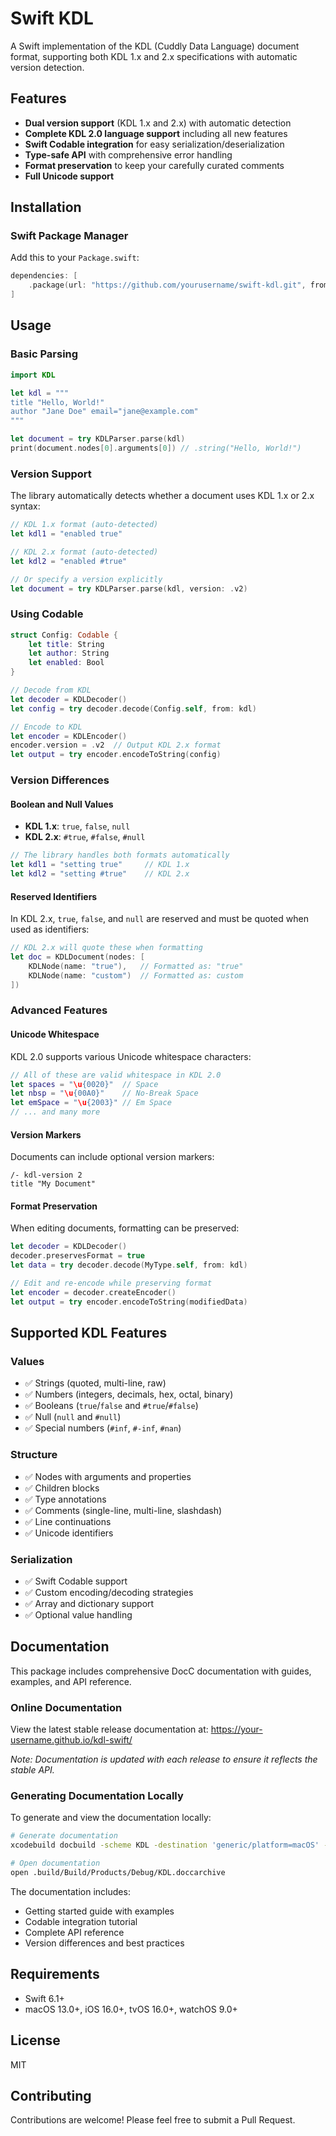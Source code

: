 # Swift KDL

A Swift implementation of the KDL (Cuddly Data Language) document format, supporting both KDL 1.x and 2.x specifications with automatic version detection.

## Features

- **Dual version support** (KDL 1.x and 2.x) with automatic detection
- **Complete KDL 2.0 language support** including all new features
- **Swift Codable integration** for easy serialization/deserialization
- **Type-safe API** with comprehensive error handling
- **Format preservation** to keep your carefully curated comments
- **Full Unicode support**

## Installation

### Swift Package Manager

Add this to your `Package.swift`:

```swift
dependencies: [
    .package(url: "https://github.com/yourusername/swift-kdl.git", from: "1.0.0")
]
```

## Usage

### Basic Parsing

```swift
import KDL

let kdl = """
title "Hello, World!"
author "Jane Doe" email="jane@example.com"
"""

let document = try KDLParser.parse(kdl)
print(document.nodes[0].arguments[0]) // .string("Hello, World!")
```

### Version Support

The library automatically detects whether a document uses KDL 1.x or 2.x syntax:

```swift
// KDL 1.x format (auto-detected)
let kdl1 = "enabled true"

// KDL 2.x format (auto-detected)
let kdl2 = "enabled #true"

// Or specify a version explicitly
let document = try KDLParser.parse(kdl, version: .v2)
```

### Using Codable

```swift
struct Config: Codable {
    let title: String
    let author: String
    let enabled: Bool
}

// Decode from KDL
let decoder = KDLDecoder()
let config = try decoder.decode(Config.self, from: kdl)

// Encode to KDL
let encoder = KDLEncoder()
encoder.version = .v2  // Output KDL 2.x format
let output = try encoder.encodeToString(config)
```

### Version Differences

#### Boolean and Null Values
- **KDL 1.x**: `true`, `false`, `null`
- **KDL 2.x**: `#true`, `#false`, `#null`

```swift
// The library handles both formats automatically
let kdl1 = "setting true"     // KDL 1.x
let kdl2 = "setting #true"    // KDL 2.x
```

#### Reserved Identifiers
In KDL 2.x, `true`, `false`, and `null` are reserved and must be quoted when used as identifiers:

```swift
// KDL 2.x will quote these when formatting
let doc = KDLDocument(nodes: [
    KDLNode(name: "true"),   // Formatted as: "true"
    KDLNode(name: "custom")  // Formatted as: custom
])
```

### Advanced Features

#### Unicode Whitespace
KDL 2.0 supports various Unicode whitespace characters:

```swift
// All of these are valid whitespace in KDL 2.0
let spaces = "\u{0020}"  // Space
let nbsp = "\u{00A0}"    // No-Break Space
let emSpace = "\u{2003}" // Em Space
// ... and many more
```

#### Version Markers
Documents can include optional version markers:

```kdl
/- kdl-version 2
title "My Document"
```

#### Format Preservation
When editing documents, formatting can be preserved:

```swift
let decoder = KDLDecoder()
decoder.preservesFormat = true
let data = try decoder.decode(MyType.self, from: kdl)

// Edit and re-encode while preserving format
let encoder = decoder.createEncoder()
let output = try encoder.encodeToString(modifiedData)
```

## Supported KDL Features

### Values
- ✅ Strings (quoted, multi-line, raw)
- ✅ Numbers (integers, decimals, hex, octal, binary)
- ✅ Booleans (`true`/`false` and `#true`/`#false`)
- ✅ Null (`null` and `#null`)
- ✅ Special numbers (`#inf`, `#-inf`, `#nan`)

### Structure
- ✅ Nodes with arguments and properties
- ✅ Children blocks
- ✅ Type annotations
- ✅ Comments (single-line, multi-line, slashdash)
- ✅ Line continuations
- ✅ Unicode identifiers

### Serialization
- ✅ Swift Codable support
- ✅ Custom encoding/decoding strategies
- ✅ Array and dictionary support
- ✅ Optional value handling

## Documentation

This package includes comprehensive DocC documentation with guides, examples, and API reference.

### Online Documentation

View the latest stable release documentation at: https://your-username.github.io/kdl-swift/

*Note: Documentation is updated with each release to ensure it reflects the stable API.*

### Generating Documentation Locally

To generate and view the documentation locally:

```bash
# Generate documentation
xcodebuild docbuild -scheme KDL -destination 'generic/platform=macOS' -derivedDataPath .build

# Open documentation
open .build/Build/Products/Debug/KDL.doccarchive
```

The documentation includes:
- Getting started guide with examples
- Codable integration tutorial
- Complete API reference
- Version differences and best practices

## Requirements

- Swift 6.1+
- macOS 13.0+, iOS 16.0+, tvOS 16.0+, watchOS 9.0+

## License

MIT

## Contributing

Contributions are welcome! Please feel free to submit a Pull Request.

